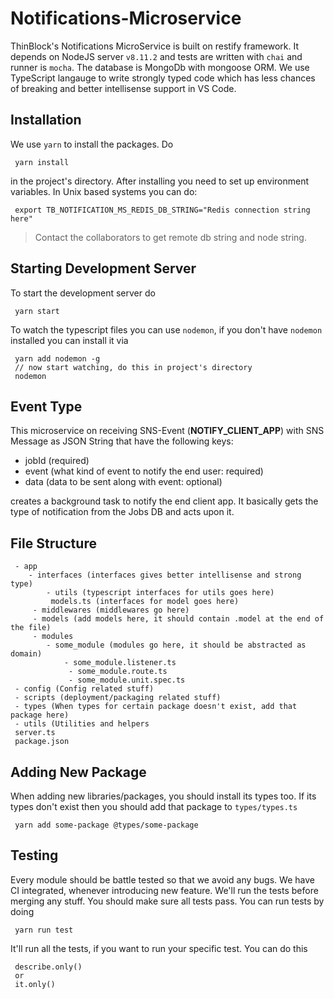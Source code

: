 # Notifications-Microservice

ThinBlock's Notifications MicroService is built on restify framework. It depends on NodeJS server `v8.11.2` and tests are written with `chai` and runner is `mocha`. The database is MongoDb with mongoose ORM. We use TypeScript langauge to write strongly typed code which has less chances of breaking and better intellisense support in VS Code.

## Installation
We use `yarn` to install the packages. Do
```
 yarn install
```
in the project's directory. After installing you need to set up environment variables. In Unix based systems you can do:
```
 export TB_NOTIFICATION_MS_REDIS_DB_STRING="Redis connection string here"
```

> Contact the collaborators to get remote db string and node string.

## Starting Development Server
To start the development server do
```
 yarn start
```
To watch the typescript files you can use `nodemon`, if you don't have `nodemon` installed you can install it via
```
 yarn add nodemon -g
 // now start watching, do this in project's directory
 nodemon
```

## Event Type
This microservice on receiving SNS-Event (**NOTIFY_CLIENT_APP**) with SNS Message as JSON
String that have the following keys:
- jobId (required)
- event (what kind of event to notify the end user: required)
- data (data to be sent along with event: optional)

creates a background task to notify the end client app. It basically gets the type of notification from the Jobs DB and acts upon it.

## File Structure
```
 - app
 	- interfaces (interfaces gives better intellisense and strong type)
	 	- utils (typescript interfaces for utils goes here)
		 models.ts (interfaces for model goes here)
	 - middlewares (middlewares go here)
	 - models (add models here, it should contain .model at the end of the file)
	 - modules
	 	- some_module (modules go here, it should be abstracted as domain)
		 	- some_module.listener.ts
			 - some_module.route.ts
			 - some_module.unit.spec.ts
 - config (Config related stuff)
 - scripts (deployment/packaging related stuff)
 - types (When types for certain package doesn't exist, add that package here)
 - utils (Utilities and helpers
 server.ts
 package.json
```
## Adding New Package
When adding new libraries/packages, you should install its types too. If its types don't exist then you should add that package to `types/types.ts`
```
 yarn add some-package @types/some-package
```

## Testing
Every module should be battle tested so that we avoid any bugs. We have CI integrated, whenever introducing new feature. We'll run the tests before merging any stuff. You should make sure all tests pass.
You can run tests by doing
```
 yarn run test
```

It'll run all the tests, if you want to run your specific test. You can do this
```
 describe.only()
 or
 it.only()
```

